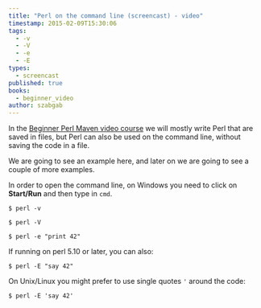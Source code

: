 ```yaml
---
title: "Perl on the command line (screencast) - video"
timestamp: 2015-02-09T15:30:06
tags:
  - -v
  - -V
  - -e
  - -E
types:
  - screencast
published: true
books:
  - beginner_video
author: szabgab
---
```



In the [Beginner Perl Maven video course](/beginner-perl-maven-video-course) we will mostly write Perl that are
saved in files, but Perl can also be used on the command line, without saving the code in a file.

We are going to see an example here, and later on we are going to see a couple of more examples.


<slidecast file="beginner-perl/command-line" youtube="cjKol7gTlkA" />

In order to open the command line, on Windows you need to click on **Start/Run** and then type in `cmd`.

```
$ perl -v
```

```
$ perl -V
```

```
$ perl -e "print 42"
```


If running on perl 5.10 or later, you can also:

```
$ perl -E "say 42"
```


On Unix/Linux you might prefer to use single quotes `'` around the code:

```
$ perl -E 'say 42'
```


